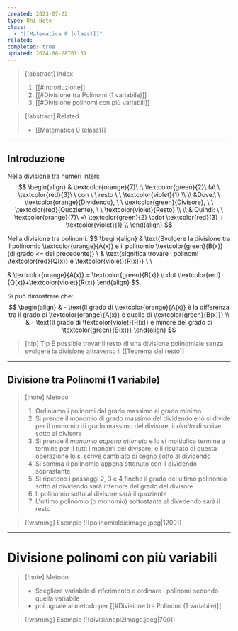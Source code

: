 ```yaml
---
created: 2023-07-22
type: Uni Note
class:
  - "[[Matematica 0 (class)]]"
related: 
completed: true
updated: 2024-06-28T01:31
---
```


>[!abstract] Index
>1. [[#Introduzione]]
>2. [[#Divisione tra Polinomi (1 variabile)]]
>3. [[#Divisione polinomi con più variabili]]

>[!abstract] Related
>- [[Matematica 0 (class)]]

---
## Introduzione

Nella divisione tra numeri interi:
$$
\begin{align}
& \textcolor{orange}{7}\ :\ \textcolor{green}{2}\ fa\ \ \textcolor{red}{3}\ \ con \ \ resto \ \ \textcolor{violet}{1}    \\
\\ 
&Dove:\ \  \textcolor{orange}{Dividendo}, \ \ \textcolor{green}{Divisore}, \ \ \textcolor{red}{Quoziente}, \ \ \textcolor{violet}{Resto}  \\ \\
& Quindi: \ \  \textcolor{orange}{7}\ =\ \textcolor{green}{2} \cdot \textcolor{red}{3} + \textcolor{violet}{1} \\
\end{align}
$$

Nella divisione tra polinomi: 
$$
\begin{align}
& \text{Svolgere la divisione tra il polinomio \textcolor{orange}{A(x)} e il polinomio \textcolor{green}{B(x)} (di grado <= del precedente)} \\ 
& \text{significa trovare i polinomi \textcolor{red}{Q(x)} e \textcolor{violet}{R(x)}}  \\ \\

& \textcolor{orange}{A(x)} = \textcolor{green}{B(x)} \cdot \textcolor{red}{Q(x)}+\textcolor{violet}{R(x)}
\end{align}
$$

Si può dimostrare che:
$$
\begin{align}
& - \text{Il grado di \textcolor{orange}{A(x)} è la differenza tra il grado di \textcolor{orange}{A(x)} e quello di \textcolor{green}{B(x)}}  \\
& -  \text{Il grado di \textcolor{violet}{R(x)} è minore del grado di \textcolor{green}{B(x)}}
\end{align}
$$

>[!tip] Tip
>È possible trovar il resto di una divisione polinomiale senza svolgere la divisione attraverso il [[Teorema del resto]]

---
## Divisione tra Polinomi  (1 variabile)

>[!note] Metodo
>1. Ordiniamo i polinomi dal grado massimo al grado minimo
>2. Si prende il monomio di grado massimo del dividendo e lo si divide per il monomio di grado massimo del divisore, il *risulto* di scrive sotto al divisore
>3. Si prende il *monomio appena ottenuto* e lo si moltiplica termine a termine per il tutti i monomi del divisore, e il risultato di questa operazione lo si scrive cambiato di segno sotto al dividendo
>4. Si somma il polinomio appena ottenuto con il dividendo soprastante
>5. Si ripetono i passaggi 2, 3 e 4 finche il grado del ultimo polinomio sotto al dividendo sarà inferiore del grado del divisore 
>6. Il polinomio sotto al divisore sarà il quoziente
>7. L'ultimo polinomio (o monomio) sottostante al divedendo sarà il resto

>[!warning] Esempio
>![[polinomialdicimage.jpeg|1200]]

---
# Divisione polinomi con più variabili

>[!note] Metodo
>-  Scegliere variabile di riferimento e ordinare i polinomi secondo quella variabile
>- poi uguale al metodo per [[#Divisione tra Polinomi (1 variabile)]]

>[!warning] Esempio
>![[divisionepl2image.jpeg|700]]
